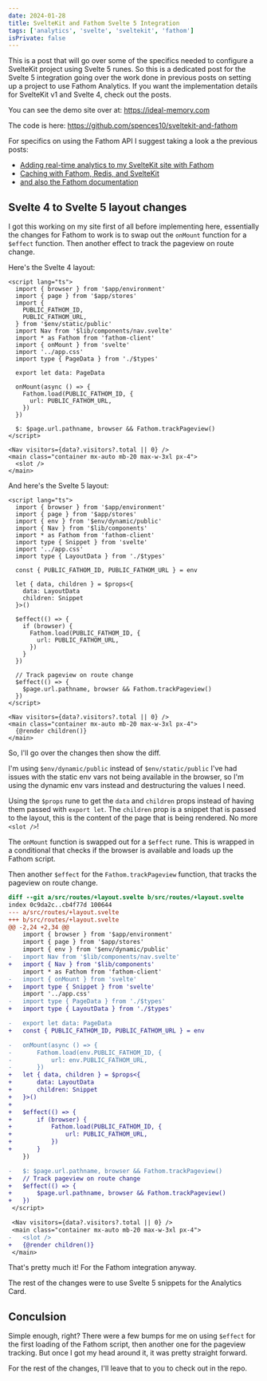 ```yaml
---
date: 2024-01-28
title: SvelteKit and Fathom Svelte 5 Integration
tags: ['analytics', 'svelte', 'sveltekit', 'fathom']
isPrivate: false
---
```


This is a post that will go over some of the specifics needed to
configure a SvelteKit project using Svelte 5 runes. So this is a
dedicated post for the Svelte 5 integration going over the work done
in previous posts on setting up a project to use Fathom Analytics. If
you want the implementation details for SvelteKit v1 and Svelte 4,
check out the posts.

You can see the demo site over at: https://ideal-memory.com

The code is here: https://github.com/spences10/sveltekit-and-fathom

For specifics on using the Fathom API I suggest taking a look a the
previous posts:

- [Adding real-time analytics to my SvelteKit site with Fathom](https://scottspence.com/posts/caching-with-fathom-redis-and-sveltekit)
- [Caching with Fathom, Redis, and SvelteKit](https://scottspence.com/posts/adding-real-time-analytics-to-my-sveltekit-site-with-fathom)
- [and also the Fathom documentation](https://usefathom.com/api)

## Svelte 4 to Svelte 5 layout changes

I got this working on my site first of all before implementing here,
essentially the changes for Fathom to work is to swap out the
`onMount` function for a `$effect` function. Then another effect to
track the pageview on route change.

Here's the Svelte 4 layout:

```svelte
<script lang="ts">
  import { browser } from '$app/environment'
  import { page } from '$app/stores'
  import {
    PUBLIC_FATHOM_ID,
    PUBLIC_FATHOM_URL,
  } from '$env/static/public'
  import Nav from '$lib/components/nav.svelte'
  import * as Fathom from 'fathom-client'
  import { onMount } from 'svelte'
  import '../app.css'
  import type { PageData } from './$types'

  export let data: PageData

  onMount(async () => {
    Fathom.load(PUBLIC_FATHOM_ID, {
      url: PUBLIC_FATHOM_URL,
    })
  })

  $: $page.url.pathname, browser && Fathom.trackPageview()
</script>

<Nav visitors={data?.visitors?.total || 0} />
<main class="container mx-auto mb-20 max-w-3xl px-4">
  <slot />
</main>
```

And here's the Svelte 5 layout:

```svelte
<script lang="ts">
  import { browser } from '$app/environment'
  import { page } from '$app/stores'
  import { env } from '$env/dynamic/public'
  import { Nav } from '$lib/components'
  import * as Fathom from 'fathom-client'
  import type { Snippet } from 'svelte'
  import '../app.css'
  import type { LayoutData } from './$types'

  const { PUBLIC_FATHOM_ID, PUBLIC_FATHOM_URL } = env

  let { data, children } = $props<{
    data: LayoutData
    children: Snippet
  }>()

  $effect(() => {
    if (browser) {
      Fathom.load(PUBLIC_FATHOM_ID, {
        url: PUBLIC_FATHOM_URL,
      })
    }
  })

  // Track pageview on route change
  $effect(() => {
    $page.url.pathname, browser && Fathom.trackPageview()
  })
</script>

<Nav visitors={data?.visitors?.total || 0} />
<main class="container mx-auto mb-20 max-w-3xl px-4">
  {@render children()}
</main>
```

So, I'll go over the changes then show the diff.

I'm using `$env/dynamic/public` instead of `$env/static/public` I've
had issues with the static env vars not being available in the
browser, so I'm using the dynamic env vars instead and destructuring
the values I need.

Using the `$props` rune to get the `data` and `children` props instead
of having them passed with `export let`. The `children` prop is a
snippet that is passed to the layout, this is the content of the page
that is being rendered. No more `<slot />`!

The `onMount` function is swapped out for a `$effect` rune. This is
wrapped in a conditional that checks if the browser is available and
loads up the Fathom script.

Then another `$effect` for the `Fathom.trackPageview` function, that
tracks the pageview on route change.

```diff
diff --git a/src/routes/+layout.svelte b/src/routes/+layout.svelte
index 0c9da2c..cb4f77d 100644
--- a/src/routes/+layout.svelte
+++ b/src/routes/+layout.svelte
@@ -2,24 +2,34 @@
 	import { browser } from '$app/environment'
 	import { page } from '$app/stores'
 	import { env } from '$env/dynamic/public'
-	import Nav from '$lib/components/nav.svelte'
+	import { Nav } from '$lib/components'
 	import * as Fathom from 'fathom-client'
-	import { onMount } from 'svelte'
+	import type { Snippet } from 'svelte'
 	import '../app.css'
-	import type { PageData } from './$types'
+	import type { LayoutData } from './$types'

-	export let data: PageData
+	const { PUBLIC_FATHOM_ID, PUBLIC_FATHOM_URL } = env

-	onMount(async () => {
-		Fathom.load(env.PUBLIC_FATHOM_ID, {
-			url: env.PUBLIC_FATHOM_URL,
-		})
+	let { data, children } = $props<{
+		data: LayoutData
+		children: Snippet
+	}>()
+
+	$effect(() => {
+		if (browser) {
+			Fathom.load(PUBLIC_FATHOM_ID, {
+				url: PUBLIC_FATHOM_URL,
+			})
+		}
 	})

-	$: $page.url.pathname, browser && Fathom.trackPageview()
+	// Track pageview on route change
+	$effect(() => {
+		$page.url.pathname, browser && Fathom.trackPageview()
+	})
 </script>

 <Nav visitors={data?.visitors?.total || 0} />
 <main class="container mx-auto mb-20 max-w-3xl px-4">
-	<slot />
+	{@render children()}
 </main>
```

That's pretty much it! For the Fathom integration anyway.

The rest of the changes were to use Svelte 5 snippets for the
Analytics Card.

## Conculsion

Simple enough, right? There were a few bumps for me on using `$effect`
for the first loading of the Fathom script, then another one for the
pageview tracking. But once I got my head around it, it was pretty
straight forward.

For the rest of the changes, I'll leave that to you to check out in
the repo.
